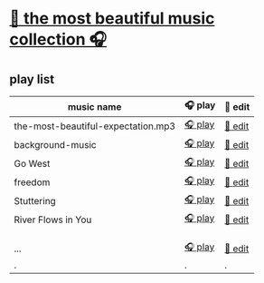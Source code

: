 # [🎉 the most beautiful music collection 🎧](https://music.xgqfrms.xyz/)


## play list

|music name|🎧 play|📝 edit|
|--|--|--|
|the-most-beautiful-expectation.mp3|[🎧 play](https://music.xgqfrms.xyz/the-most-beautiful-expectation/index.html)|[📝 edit](./the-most-beautiful-expectation)|
|background-music|[🎧 play](https://music.xgqfrms.xyz/background-music/index.html)|[📝 edit](./background-music)|
|<span title="Pet Shop Boys - Go West">Go West</span>|[🎧 play](https://music.xgqfrms.xyz/background-music/Go-West.mp3)|[📝 edit](https://github.com/xgqfrms/music/tree/main/docs/background-music)|
|freedom|[🎧 play](https://music.xgqfrms.xyz/background-music/freedom.mp3)|[📝 edit](https://github.com/xgqfrms/music/tree/main/docs/background-music)|
|Stuttering|[🎧 play](https://music.xgqfrms.xyz/background-music/docs/Stuttering.mp3)|[📝 edit](https://github.com/xgqfrms/music/tree/main/docs/background-music)|
|River Flows in You|[🎧 play](https://music.xgqfrms.xyz/background-music/River%20Flows%20in%20You%20-%20Yiruma.mp3)|[📝 edit](https://github.com/xgqfrms/music/tree/main/docs/background-music)|
||||
||||
||||
|...|[🎧 play](...)|[📝 edit](./)|
|.|.|.|

<!--

template

||||

-->

